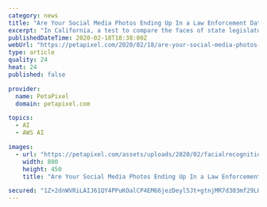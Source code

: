 ```yaml
---
category: news
title: "Are Your Social Media Photos Ending Up In a Law Enforcement Database?"
excerpt: "In California, a test to compare the faces of state legislators against a mugshot database using Amazon Rekognition software led to 26 false positives. The error rate led to a 3-year moratorium on the use of facial recognition software in police body cams. While most consumers can recognize the obvious benefit for their personal repository of ..."
publishedDateTime: 2020-02-18T18:38:00Z
webUrl: "https://petapixel.com/2020/02/18/are-your-social-media-photos-ending-up-in-a-law-enforcement-database/"
type: article
quality: 24
heat: 24
published: false

provider:
  name: PetaPixel
  domain: petapixel.com

topics:
  - AI
  - AWS AI

images:
  - url: "https://petapixel.com/assets/uploads/2020/02/facialrecognition_feat-800x450.jpeg"
    width: 800
    height: 450
    title: "Are Your Social Media Photos Ending Up In a Law Enforcement Database?"

secured: "1Z+2dnWVRiLAIJ61QY4PPuKOalCP4EM66jezDeyl5Jt+gtnjMR7d303mf29L0LKTd/MDtCCb5QUn4Ep9lUG54Of5ql3ztXCuJNmv5VoR6nZeUVMvQg7AgdR4tm2OzxoYVT8MVK3FydaTvH/xQUCyMDZiYWXlsD3vKwqM04YFQb9cxGbKD5++ESmskZ3a1O0BdWxRcklh0EZRfFNG1pGyrHByDQIo6W3SNaQRM1/FT+THrJNolsDCEb3x8IralFuIG0w3tJpb6dl8SYFh6Pz7nSLE+vmNCZC59GzaoegGy0ypNBUj7Txa0fQ/x88l6AyN+Hksn7LUuFZHcGwdfDopvZt729MrRBGUDxMflutgoQUgIfEKZrsV89RVhQjRFt0eh6Op5XaJhNQF07hDlQKDNWau0gPGoX3oFUa+ucrzsMHSjLAg2EoHFWdnoYbulbY2zOk+bVxUsxOfxL1TPhOzwlYTpf8/HeBKoi1fLM3CxpY=;wZiIhBulzOY5prlQgVkIXA=="
---
```


